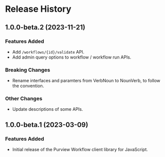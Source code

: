 # Release History

## 1.0.0-beta.2 (2023-11-21)

### Features Added

- Add `/workflows/{id}/validate` API.
- Add admin query options to workflow / workflow run APIs.

### Breaking Changes

- Rename interfaces and paramters from VerbNoun to NounVerb, to follow the convention.

### Other Changes

- Update descriptions of some APIs.

## 1.0.0-beta.1 (2023-03-09)

### Features Added

- Initial release of the Purview Workflow client library for JavaScript.
